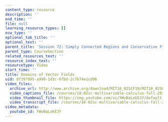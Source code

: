 ```yaml
---
content_type: resource
description: ''
end_time: ''
file: null
learning_resource_types: []
ocw_type: ''
optional_tab_title: ''
optional_text: ''
parent_title: 'Session 72: Simply Connected Regions and Conservative Fields'
parent_type: CourseSection
related_resources_text: ''
resource_index_text: ''
resourcetype: Video
start_time: ''
title: Domains of Vector Fields
uid: 8f397995-a998-1d3c-6fbd-2c7b74e1cd96
video_files:
  archive_url: http://www.archive.org/download/MIT18_02SCF10/MIT18_02SCF10Rec_50_300k.mp4
  video_captions_file: /courses/18-02sc-multivariable-calculus-fall-2010/cd844a17c9bb5acf883f5008ab5307ab_YWvBaLokEJY.vtt
  video_thumbnail_file: https://img.youtube.com/vi/YWvBaLokEJY/default.jpg
  video_transcript_file: /courses/18-02sc-multivariable-calculus-fall-2010/b092689cac3783e0a8be409fcc2cdb8d_YWvBaLokEJY.pdf
video_metadata:
  youtube_id: YWvBaLokEJY
---
```


